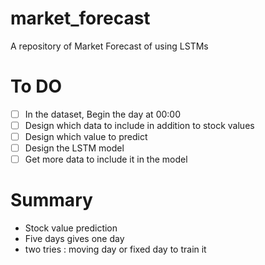 # market_forecast
A repository of Market Forecast of  using LSTMs

# To DO
- [ ] In the dataset, Begin the day at 00:00
- [ ] Design which data to include in addition to stock values
- [ ] Design which value to predict
- [ ] Design the LSTM model
- [ ] Get more data to include it in the model

# Summary 
- Stock value prediction
- Five days gives one day
- two tries : moving day or fixed day to train it
